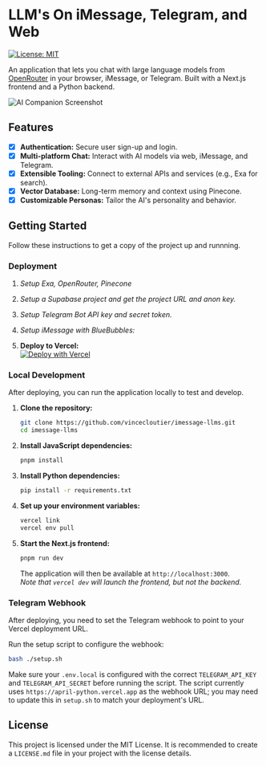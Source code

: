 # LLM's On iMessage, Telegram, and Web

[![License: MIT](https://img.shields.io/badge/License-MIT-yellow.svg)](https://opensource.org/licenses/MIT)

An application that lets you chat with large language models from [OpenRouter](https://openrouter.ai/models) in your browser, iMessage, or Telegram. Built with a Next.js frontend and a Python backend.

![AI Companion Screenshot](https://place-hold.it/1280x720?text=App+Screenshot+Here)

## Features
- [x] **Authentication:** Secure user sign-up and login.
- [x] **Multi-platform Chat:** Interact with AI models via web, iMessage, and Telegram.
- [x] **Extensible Tooling:** Connect to external APIs and services (e.g., Exa for search).
- [x] **Vector Database:** Long-term memory and context using Pinecone.
- [x] **Customizable Personas:** Tailor the AI's personality and behavior.

## Getting Started

Follow these instructions to get a copy of the project up and runnning.


### Deployment

1. *Setup Exa, OpenRouter, Pinecone*


2. *Setup a Supabase project and get the project URL and anon key.*

3. *Setup Telegram Bot API key and secret token.*


4. *Setup iMessage with BlueBubbles:*


5.  **Deploy to Vercel:** <br>
[![Deploy with Vercel](https://vercel.com/button)](https://vercel.com/new/clone?repository-url=https://github.com/vincecloutier/imessage-llms&env=BBL_API_KEY,EXA_API_KEY,OPENROUTER_API_KEY,PINECONE_API_KEY,TELEGRAM_API_KEY,TELEGRAM_API_SECRET)


### Local Development
After deploying, you can run the application locally to test and develop.

1.  **Clone the repository:**
    ```bash
    git clone https://github.com/vincecloutier/imessage-llms.git
    cd imessage-llms
    ```

2.  **Install JavaScript dependencies:**
    ```bash
    pnpm install
    ```

3.  **Install Python dependencies:**
    ```bash
    pip install -r requirements.txt
    ```

4.  **Set up your environment variables:**
    ```bash
    vercel link
    vercel env pull
    ```

5.  **Start the Next.js frontend:**
    ```bash
    pnpm run dev
    ```
    The application will then be available at `http://localhost:3000`. <br> _Note that `vercel dev` will launch the frontend, but not the backend._


### Telegram Webhook

After deploying, you need to set the Telegram webhook to point to your Vercel deployment URL.

Run the setup script to configure the webhook:
```bash
bash ./setup.sh
```
Make sure your `.env.local` is configured with the correct `TELEGRAM_API_KEY` and `TELEGRAM_API_SECRET` before running the script. The script currently uses `https://april-python.vercel.app` as the webhook URL; you may need to update this in `setup.sh` to match your deployment's URL.

## License

This project is licensed under the MIT License. It is recommended to create a `LICENSE.md` file in your project with the license details.